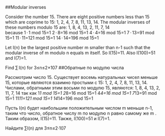 ##Modular inverses


Consider the number 15.
There are eight positive numbers less than 15 which are coprime to 15: 1, 2, 4, 7, 8, 11, 13, 14.
The modular inverses of these numbers modulo 15 are: 1, 8, 4, 13, 2, 11, 7, 14  
because
1 · 1 mod 15=1
2 · 8=16 mod 15=1
4 · 4=16 mod 15=1
7 · 13=91 mod 15=1
11 · 11=121 mod 15=1
14 · 14=196 mod 15=1

Let I(n) be the largest positive number m smaller than n-1 such that the modular inverse of m modulo n equals m itself.
So I(15)=11.
Also I(100)=51 and I(7)=1.

Find ∑ I(n) for 3≤n≤2×107
##Обратные по модулю числа


Рассмотрим число 15.
Существует восемь натуральных чисел меньше 15, которые являются взаимно простыми с 15: 1, 2, 4, 7, 8, 11, 13, 14.
Числами, обратными этим восьми по модулю 15, являются: 1, 8, 4, 13, 2, 11, 7, 14
так как
1*1 mod 15=1
2*8=16 mod 15=1
4*4=16 mod 15=1
7*13=91 mod 15=1
11*11=121 mod 15=1
14*14=196 mod 15=1


Пусть I(n) будет наибольшим положительным числом m меньше n-1, таким что число, обратное числу m по модулю n равно самому же m .
Таким образом, I(15)=11.
Также, I(100)=51 и I(7)=1.


Найдите ∑I(n) для 3≤n≤2·107

